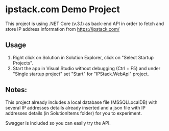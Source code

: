# ipstack.com Demo Project

This project is using .NET Core (v.3.1) as back-end API in order
to fetch and store IP address information from https://ipstack.com/

## Usage
1. Right click on Solution in Solution Explorer, click on "Select Startup Projects".
2. Start the app in Visual Studio without debugging (Ctrl + F5)
   and under "Single startup project" set "Start" for "IPStack.WebApi" project.

## Notes:
This project already includes a local database file (MSSQLLocalDB) with several 
IP addresses details already inserted and a json file with IP addresses details
(in SolutionItems folder) for you to experiment.

Swagger is included so you can easily try the API.
